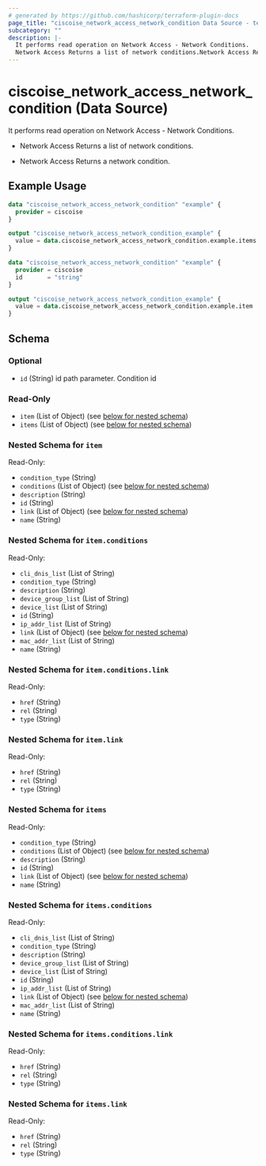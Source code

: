 ```yaml
---
# generated by https://github.com/hashicorp/terraform-plugin-docs
page_title: "ciscoise_network_access_network_condition Data Source - terraform-provider-ciscoise"
subcategory: ""
description: |-
  It performs read operation on Network Access - Network Conditions.
  Network Access Returns a list of network conditions.Network Access Returns a network condition.
---
```


# ciscoise_network_access_network_condition (Data Source)

It performs read operation on Network Access - Network Conditions.

- Network Access Returns a list of network conditions.

- Network Access Returns a network condition.

## Example Usage

```terraform
data "ciscoise_network_access_network_condition" "example" {
  provider = ciscoise
}

output "ciscoise_network_access_network_condition_example" {
  value = data.ciscoise_network_access_network_condition.example.items
}

data "ciscoise_network_access_network_condition" "example" {
  provider = ciscoise
  id       = "string"
}

output "ciscoise_network_access_network_condition_example" {
  value = data.ciscoise_network_access_network_condition.example.item
}
```

<!-- schema generated by tfplugindocs -->
## Schema

### Optional

- `id` (String) id path parameter. Condition id

### Read-Only

- `item` (List of Object) (see [below for nested schema](#nestedatt--item))
- `items` (List of Object) (see [below for nested schema](#nestedatt--items))

<a id="nestedatt--item"></a>
### Nested Schema for `item`

Read-Only:

- `condition_type` (String)
- `conditions` (List of Object) (see [below for nested schema](#nestedobjatt--item--conditions))
- `description` (String)
- `id` (String)
- `link` (List of Object) (see [below for nested schema](#nestedobjatt--item--link))
- `name` (String)

<a id="nestedobjatt--item--conditions"></a>
### Nested Schema for `item.conditions`

Read-Only:

- `cli_dnis_list` (List of String)
- `condition_type` (String)
- `description` (String)
- `device_group_list` (List of String)
- `device_list` (List of String)
- `id` (String)
- `ip_addr_list` (List of String)
- `link` (List of Object) (see [below for nested schema](#nestedobjatt--item--conditions--link))
- `mac_addr_list` (List of String)
- `name` (String)

<a id="nestedobjatt--item--conditions--link"></a>
### Nested Schema for `item.conditions.link`

Read-Only:

- `href` (String)
- `rel` (String)
- `type` (String)



<a id="nestedobjatt--item--link"></a>
### Nested Schema for `item.link`

Read-Only:

- `href` (String)
- `rel` (String)
- `type` (String)



<a id="nestedatt--items"></a>
### Nested Schema for `items`

Read-Only:

- `condition_type` (String)
- `conditions` (List of Object) (see [below for nested schema](#nestedobjatt--items--conditions))
- `description` (String)
- `id` (String)
- `link` (List of Object) (see [below for nested schema](#nestedobjatt--items--link))
- `name` (String)

<a id="nestedobjatt--items--conditions"></a>
### Nested Schema for `items.conditions`

Read-Only:

- `cli_dnis_list` (List of String)
- `condition_type` (String)
- `description` (String)
- `device_group_list` (List of String)
- `device_list` (List of String)
- `id` (String)
- `ip_addr_list` (List of String)
- `link` (List of Object) (see [below for nested schema](#nestedobjatt--items--conditions--link))
- `mac_addr_list` (List of String)
- `name` (String)

<a id="nestedobjatt--items--conditions--link"></a>
### Nested Schema for `items.conditions.link`

Read-Only:

- `href` (String)
- `rel` (String)
- `type` (String)



<a id="nestedobjatt--items--link"></a>
### Nested Schema for `items.link`

Read-Only:

- `href` (String)
- `rel` (String)
- `type` (String)


